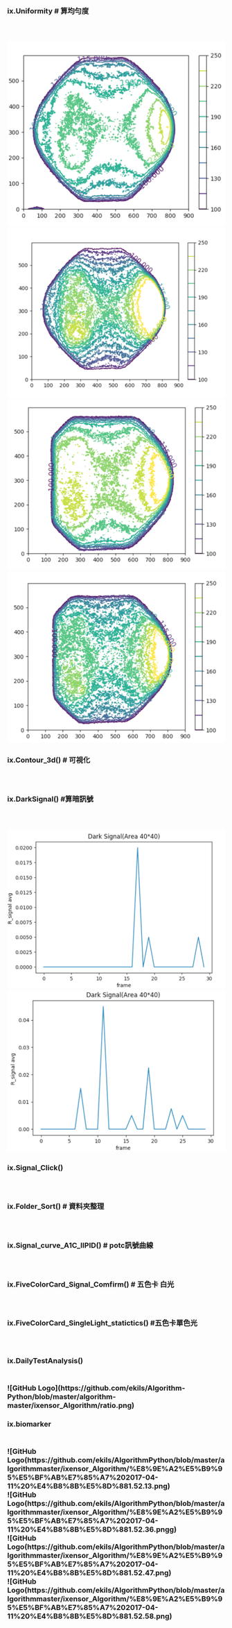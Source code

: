 <h3>ix.Uniformity  # 算均勻度<h3><br>

![GitHub Logo](https://github.com/ekils/Algorithm-Python/blob/master/algorithm-master/ixensor_Algorithm/11.png)<br>
![GitHub Logo](https://github.com/ekils/Algorithm-Python/blob/master/algorithm-master/ixensor_Algorithm/12.png)<br>
![GitHub Logo](https://github.com/ekils/Algorithm-Python/blob/master/algorithm-master/ixensor_Algorithm/21.png)<br>
![GitHub Logo](https://github.com/ekils/Algorithm-Python/blob/master/algorithm-master/ixensor_Algorithm/22.png)<br>


<h3>ix.Contour_3d() # 可視化 <h3><br>
<h3>ix.DarkSignal() #算暗訊號 <h3><br>

![GitHub Logo](https://github.com/ekils/Algorithm-Python/blob/master/algorithm-master/ixensor_Algorithm/before.png)<br>
![GitHub Logo](https://github.com/ekils/Algorithm-Python/blob/master/algorithm-master/ixensor_Algorithm/after.png)<br>


<h3>ix.Signal_Click()<h3><br>
<h3>ix.Folder_Sort()  # 資料夾整理<h3><br>
<h3>ix.Signal_curve_A1C_lIPID()   # potc訊號曲線<h3><br>
<h3>ix.FiveColorCard_Signal_Comfirm() # 五色卡 白光<h3><br>
<h3>ix.FiveColorCard_SingleLight_statictics() #五色卡單色光<h3><br>
<h3>ix.DailyTestAnalysis()<h3><br>
![GitHub Logo](https://github.com/ekils/Algorithm-Python/blob/master/algorithm-master/ixensor_Algorithm/ratio.png)<br>

<h3>ix.biomarker <h3><br>
![GitHub Logo(https://github.com/ekils/AlgorithmPython/blob/master/algorithmmaster/ixensor_Algorithm/%E8%9E%A2%E5%B9%95%E5%BF%AB%E7%85%A7%202017-04-11%20%E4%B8%8B%E5%8D%881.52.13.png)<br>
![GitHub Logo(https://github.com/ekils/AlgorithmPython/blob/master/algorithmmaster/ixensor_Algorithm/%E8%9E%A2%E5%B9%95%E5%BF%AB%E7%85%A7%202017-04-11%20%E4%B8%8B%E5%8D%881.52.36.pngg)<br>
![GitHub Logo(https://github.com/ekils/AlgorithmPython/blob/master/algorithmmaster/ixensor_Algorithm/%E8%9E%A2%E5%B9%95%E5%BF%AB%E7%85%A7%202017-04-11%20%E4%B8%8B%E5%8D%881.52.47.png)<br>
![GitHub Logo(https://github.com/ekils/AlgorithmPython/blob/master/algorithmmaster/ixensor_Algorithm/%E8%9E%A2%E5%B9%95%E5%BF%AB%E7%85%A7%202017-04-11%20%E4%B8%8B%E5%8D%881.52.58.png)<br>

